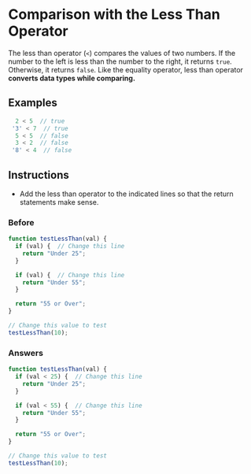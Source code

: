 # Comparison with the Less Than Operator

The less than operator (`<`) compares the values of two numbers.
If the number to the left is less than the number to the right,
it returns `true`. Otherwise, it returns `false`. Like the equality
operator, less than operator **converts data types while comparing.**

## Examples

```javascript
  2 < 5  // true
 '3' < 7  // true
  5 < 5  // false
  3 < 2  // false
 '8' < 4  // false
```

## Instructions
  - Add the less than operator to the indicated lines so that the
  return statements make sense.

### Before

```javascript
function testLessThan(val) {
  if (val) {  // Change this line
    return "Under 25";
  }

  if (val) {  // Change this line
    return "Under 55";
  }

  return "55 or Over";
}

// Change this value to test
testLessThan(10);
```

### Answers

```javascript
function testLessThan(val) {
  if (val < 25) {  // Change this line
    return "Under 25";
  }

  if (val < 55) {  // Change this line
    return "Under 55";
  }

  return "55 or Over";
}

// Change this value to test
testLessThan(10);
```
